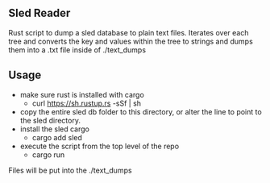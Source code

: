 ## Sled Reader

Rust script to dump a sled database to plain text files. Iterates over each tree and converts the key and values within the tree to strings
and dumps them into a .txt file inside of ./text_dumps 

## Usage
 - make sure rust is installed with cargo
    - curl https://sh.rustup.rs -sSf | sh
 - copy the entire sled db folder to this directory, or alter the line to point to the sled directory. 
 - install the sled cargo 
     - cargo add sled
 - execute the script from the top level of the repo
     -  cargo run

 Files will be put into the ./text_dumps 
